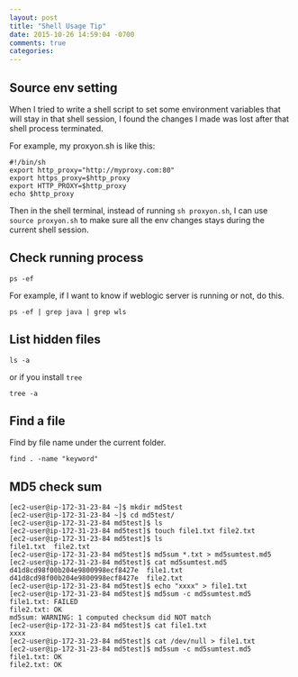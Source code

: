 ```yaml
---
layout: post
title: "Shell Usage Tip"
date: 2015-10-26 14:59:04 -0700
comments: true
categories: 
---
```


## Source env setting

When I tried to write a shell script to set some environment variables that will stay in that shell session, I found the changes I made was lost after that shell process terminated. 

For example, my proxyon.sh is like this:

```
#!/bin/sh
export http_proxy="http://myproxy.com:80"
export https_proxy=$http_proxy
export HTTP_PROXY=$http_proxy 
echo $http_proxy
```

Then in the shell terminal, instead of running ```sh proxyon.sh```, I can use ```source proxyon.sh``` to make sure all the env changes stays during the current shell session.

## Check running process

```
ps -ef
```

For example, if I want to know if weblogic server is running or not, do this.

```
ps -ef | grep java | grep wls
```

## List hidden files

```
ls -a
```

or if you install ```tree```

```
tree -a
```

## Find a file

Find by file name under the current folder.
```
find . -name "keyword"
```

## MD5 check sum
```
[ec2-user@ip-172-31-23-84 ~]$ mkdir md5test
[ec2-user@ip-172-31-23-84 ~]$ cd md5test/
[ec2-user@ip-172-31-23-84 md5test]$ ls
[ec2-user@ip-172-31-23-84 md5test]$ touch file1.txt file2.txt
[ec2-user@ip-172-31-23-84 md5test]$ ls
file1.txt  file2.txt
[ec2-user@ip-172-31-23-84 md5test]$ md5sum *.txt > md5sumtest.md5
[ec2-user@ip-172-31-23-84 md5test]$ cat md5sumtest.md5 
d41d8cd98f00b204e9800998ecf8427e  file1.txt
d41d8cd98f00b204e9800998ecf8427e  file2.txt
[ec2-user@ip-172-31-23-84 md5test]$ echo "xxxx" > file1.txt 
[ec2-user@ip-172-31-23-84 md5test]$ md5sum -c md5sumtest.md5 
file1.txt: FAILED
file2.txt: OK
md5sum: WARNING: 1 computed checksum did NOT match
[ec2-user@ip-172-31-23-84 md5test]$ cat file1.txt 
xxxx
[ec2-user@ip-172-31-23-84 md5test]$ cat /dev/null > file1.txt 
[ec2-user@ip-172-31-23-84 md5test]$ md5sum -c md5sumtest.md5 
file1.txt: OK
file2.txt: OK
```

## 



